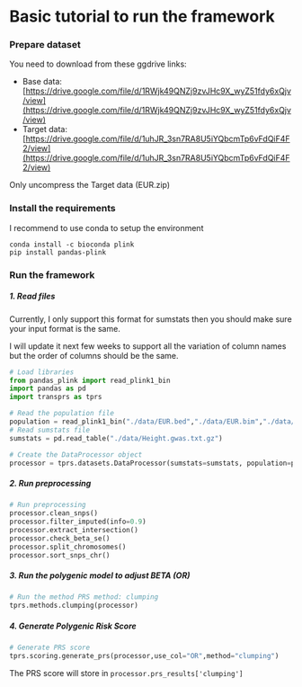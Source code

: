 # Basic tutorial to run the framework

### Prepare dataset

You need to download from these ggdrive links:
- Base data: [https://drive.google.com/file/d/1RWjk49QNZj9zvJHc9X_wyZ51fdy6xQjv/view](https://drive.google.com/file/d/1RWjk49QNZj9zvJHc9X_wyZ51fdy6xQjv/view)
- Target data: [https://drive.google.com/file/d/1uhJR_3sn7RA8U5iYQbcmTp6vFdQiF4F2/view](https://drive.google.com/file/d/1uhJR_3sn7RA8U5iYQbcmTp6vFdQiF4F2/view)

Only uncompress the Target data (EUR.zip)

### Install the requirements

I recommend to use conda to setup the environment

```
conda install -c bioconda plink
pip install pandas-plink
```

### Run the framework
##### 1. Read files

Currently, I only support this format for sumstats then you should make sure your input format is the same.

I will update it next few weeks to support all the variation of column names but the order of columns should be the same.

```python
# Load libraries
from pandas_plink import read_plink1_bin
import pandas as pd
import transprs as tprs

# Read the population file
population = read_plink1_bin("./data/EUR.bed","./data/EUR.bim","./data/EUR.fam")
# Read sumstats file
sumstats = pd.read_table("./data/Height.gwas.txt.gz")

# Create the DataProcessor object
processor = tprs.datasets.DataProcessor(sumstats=sumstats, population=population)

```

##### 2. Run preprocessing
```python
# Run preprocessing
processor.clean_snps()
processor.filter_imputed(info=0.9)
processor.extract_intersection()
processor.check_beta_se()
processor.split_chromosomes()
processor.sort_snps_chr()
```
##### 3. Run the polygenic model to adjust BETA (OR)
```python
# Run the method PRS method: clumping
tprs.methods.clumping(processor)
```
##### 4. Generate Polygenic Risk Score
```python
# Generate PRS score
tprs.scoring.generate_prs(processor,use_col="OR",method="clumping")
```

The PRS score will store in `processor.prs_results['clumping']`

